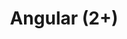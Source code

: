 ---
title: "Angular (2+)"
level: 3
category: "framework-library"
tags: 
  - "web-dev"
lastUsed: "2017"
relatedUsage:
  - "TypeScript"
  - "Change Detection and NgZone"
projects:
  - title: "Brazos Portal (2.0)"
    uri: bp3-brazos-portal-2
---